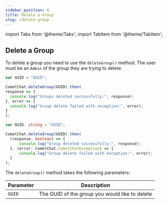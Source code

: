 ```yaml
---
sidebar_position: 6
title: Delete a Group
slug: /delete-group
---
```


import Tabs from '@theme/Tabs';
import TabItem from '@theme/TabItem';

## Delete a Group

To delete a group you need to use the `deleteGroup()` method. The user must be an `Admin` of the group they are trying to delete.

<Tabs>
<TabItem value="Delete Group" label="Delete Group">

  ```javascript
var GUID = "GUID";

CometChat.deleteGroup(GUID).then(
  response => {
    console.log("Groups deleted successfully:", response);
  }, error => {
    console.log("Group delete failed with exception:", error);
  }
);  
  ```
</TabItem>
<TabItem value="Typescript" label="Typescript">

  ```typescript
var GUID: string = "GUID";

CometChat.deleteGroup(GUID).then(
    (response: boolean) => {
        console.log("Group deleted successfully:", response);
    }, (error: CometChat.CometChatException) => {
        console.log("Group delete failed with exception:", error);
    }
);
  ```
</TabItem>
</Tabs>



The `deleteGroup()` method takes the following parameters:

| Parameter | Description | 
| ---- | ---- | 
| `GUID` | The GUID of the group you would like to delete | 
